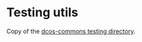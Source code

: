 # Testing utils

Copy of the [dcos-commons testing directory](https://github.com/mesosphere/dcos-commons/tree/master/testing).
